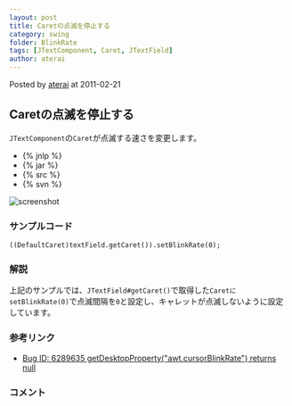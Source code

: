 ```yaml
---
layout: post
title: Caretの点滅を停止する
category: swing
folder: BlinkRate
tags: [JTextComponent, Caret, JTextField]
author: aterai
---
```


Posted by [aterai](http://terai.xrea.jp/aterai.html) at 2011-02-21

## Caretの点滅を停止する
`JTextComponent`の`Caret`が点滅する速さを変更します。

- {% jnlp %}
- {% jar %}
- {% src %}
- {% svn %}

<!-- dummy comment line for breaking list -->

![screenshot](https://lh6.googleusercontent.com/_9Z4BYR88imo/TWH8aAgoyiI/AAAAAAAAA1o/J-ljyl_h_i8/s800/BlinkRate.png)

### サンプルコード
<pre class="prettyprint"><code>((DefaultCaret)textField.getCaret()).setBlinkRate(0);
</code></pre>

### 解説
上記のサンプルでは、`JTextField#getCaret()`で取得した`CaretにsetBlinkRate(0)`で点滅間隔を`0`と設定し、キャレットが点滅しないように設定しています。

### 参考リンク
- [Bug ID: 6289635 getDesktopProperty("awt.cursorBlinkRate") returns null](http://bugs.sun.com/bugdatabase/view_bug.do?bug_id=6289635)

<!-- dummy comment line for breaking list -->

### コメント
